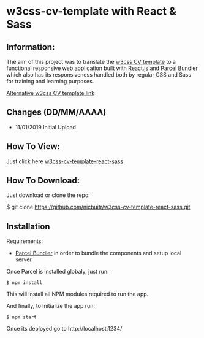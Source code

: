 # w3css-cv-template with React & Sass

## Information:

The aim of this project was to translate the [w3css CV template](https://www.w3schools.com/w3css/tryw3css_templates_cv.htm) to a functional responsive web application built with React.js and Parcel Bundler which also has its responsiveness handled both by regular CSS and Sass for training and learning purposes.

[Alternative w3css CV template link](https://nicbuitr.github.io/w3css-cv-template-react-sass/w3css-cv-template-original.html)

## Changes (DD/MM/AAAA)

- 11/01/2019 Initial Upload.

## How To View:

Just click here [w3css-cv-template-react-sass](https://nicbuitr.github.io/w3css-cv-template-react-sass/)

## How To Download:

Just download or clone the repo:

$ git clone https://github.com/nicbuitr/w3css-cv-template-react-sass.git

## Installation

Requirements:

- [Parcel Bundler](https://parceljs.org/getting_started.html) in order to bundle the components and setup local server.	

Once Parcel is installed globaly, just run:

    $ npm install

This will install all NPM modules required to run the app.

And finally, to initialize the app run:

    $ npm start

Once its deployed go to http://localhost:1234/